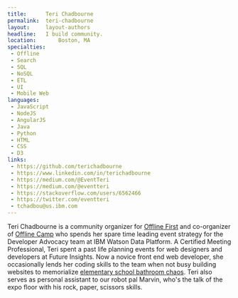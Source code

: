 ```yaml
---
title:      Teri Chadbourne
permalink:  teri-chadbourne
layout:     layout-authors
headline:   I build community.
location:		Boston, MA
specialties:
 - Offline
 - Search
 - SQL
 - NoSQL
 - ETL
 - UI
 - Mobile Web
languages:
 - JavaScript
 - NodeJS
 - AngularJS
 - Java
 - Python
 - HTML
 - CSS
 - D3
links:
 - https://github.com/terichadbourne
 - https://www.linkedin.com/in/terichadbourne
 - https://medium.com/@EventTeri
 - https://medium.com/@eventteri
 - https://stackoverflow.com/users/6562466
 - https://twitter.com/eventteri
 - tchadbou@us.ibm.com
---
```


Teri Chadbourne is a community organizer for [Offline First](http://offlinefirst.org/) and co-organizer of [Offline Camp](http://offlinefirst.org/camp/) who spends her spare time leading event strategy for the Developer Advocacy team at IBM Watson Data Platform. A Certified Meeting Professional, Teri spent a past life planning events for web designers and developers at Future Insights. Now a novice front end web developer, she occasionally lends her coding skills to the team when not busy building websites to memorialize [elementary school bathroom chaos](http://toilettranscripts.com/). Teri also serves as personal assistant to our robot pal Marvin, who's the talk of the expo floor with his rock, paper, scissors skills.
